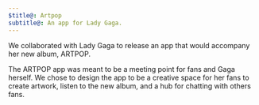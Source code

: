 ```yaml
---
$title@: Artpop
subtitle@: An app for Lady Gaga.
---
```

We collaborated with Lady Gaga to release an app that would accompany her new album, ARTPOP.

The ARTPOP app was meant to be a meeting point for fans and Gaga herself. We chose to design the app to be a creative space for her fans to create artwork, listen to the new album, and a hub for chatting with others fans.
